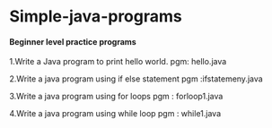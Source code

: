 # Simple-java-programs
####  Beginner level practice programs

1.Write a Java program to print hello world.
pgm: hello.java

2.Write a java program using if else statement
pgm :ifstatemeny.java

3.Write a java program using for loops
pgm : forloop1.java

4.Write a java program using while loop
pgm : while1.java
